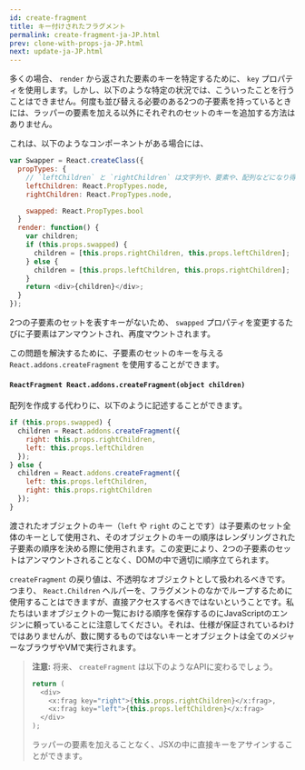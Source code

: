 ```yaml
---
id: create-fragment
title: キー付けされたフラグメント
permalink: create-fragment-ja-JP.html
prev: clone-with-props-ja-JP.html
next: update-ja-JP.html
---
```


多くの場合、 `render` から返された要素のキーを特定するために、 `key` プロパティを使用します。しかし、以下のような特定の状況では、こういったことを行うことはできません。何度も並び替える必要のある2つの子要素を持っているときには、ラッパーの要素を加える以外にそれぞれのセットのキーを追加する方法はありません。

これは、以下のようなコンポーネントがある場合には、

```js
var Swapper = React.createClass({
  propTypes: {
    // `leftChildren` と `rightChildren` は文字列や、要素や、配列などになり得ます。
    leftChildren: React.PropTypes.node,
    rightChildren: React.PropTypes.node,

    swapped: React.PropTypes.bool
  }
  render: function() {
    var children;
    if (this.props.swapped) {
      children = [this.props.rightChildren, this.props.leftChildren];
    } else {
      children = [this.props.leftChildren, this.props.rightChildren];
    }
    return <div>{children}</div>;
  }
});
```

2つの子要素のセットを表すキーがないため、 `swapped` プロパティを変更するたびに子要素はアンマウントされ、再度マウントされます。

この問題を解決するために、子要素のセットのキーを与える `React.addons.createFragment` を使用することができます。

#### `ReactFragment React.addons.createFragment(object children)`

配列を作成する代わりに、以下のように記述することができます。

```js
if (this.props.swapped) {
  children = React.addons.createFragment({
    right: this.props.rightChildren,
    left: this.props.leftChildren
  });
} else {
  children = React.addons.createFragment({
    left: this.props.leftChildren,
    right: this.props.rightChildren
  });
}
```

渡されたオブジェクトのキー（`left` や `right` のことです）は子要素のセット全体のキーとして使用され、そのオブジェクトのキーの順序はレンダリングされた子要素の順序を決める際に使用されます。この変更により、2つの子要素のセットはアンマウントされることなく、DOMの中で適切に順序立てられます。

`createFragment` の戻り値は、不透明なオブジェクトとして扱われるべきです。つまり、 `React.Children` ヘルパーを、フラグメントのなかでループするために使用することはできますが、直接アクセスするべきではないということです。私たちはいまオブジェクトの一覧における順序を保存するのにJavaScriptのエンジンに頼っていることに注意してください。それは、仕様が保証されているわけではありませんが、数に関するものではないキーとオブジェクトは全てのメジャーなブラウザやVMで実行されます。

> **注意:**
> 将来、 `createFragment` は以下のようなAPIに変わるでしょう。
>
> ```js
> return (
>   <div>
>     <x:frag key="right">{this.props.rightChildren}</x:frag>,
>     <x:frag key="left">{this.props.leftChildren}</x:frag>
>   </div>
> );
> ```
>
> ラッパーの要素を加えることなく、JSXの中に直接キーをアサインすることができます。
